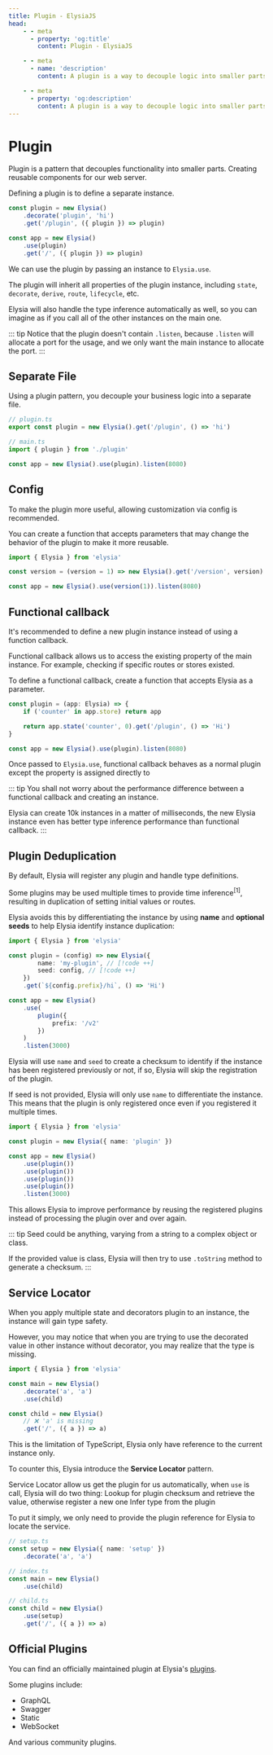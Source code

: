 ```yaml
---
title: Plugin - ElysiaJS
head:
    - - meta
      - property: 'og:title'
        content: Plugin - ElysiaJS

    - - meta
      - name: 'description'
        content: A plugin is a way to decouple logic into smaller parts, defining reusable components across the server. Plugin can register by using `use`, registering a plugin will combine types between plugin and current instance, and the scope of hooks, and schema get merged too.

    - - meta
      - property: 'og:description'
        content: A plugin is a way to decouple logic into smaller parts, defining reusable components across the server. Plugin can register by using `use`, registering a plugin will combine types between plugin and current instance, and the scope of hooks, and schema get merged too.
---
```


# Plugin

Plugin is a pattern that decouples functionality into smaller parts. Creating reusable components for our web server.

Defining a plugin is to define a separate instance.

```typescript
const plugin = new Elysia()
    .decorate('plugin', 'hi')
    .get('/plugin', ({ plugin }) => plugin)

const app = new Elysia()
    .use(plugin)
    .get('/', ({ plugin }) => plugin)
```

We can use the plugin by passing an instance to `Elysia.use`.

The plugin will inherit all properties of the plugin instance, including `state`, `decorate`, `derive`, `route`, `lifecycle`, etc.

Elysia will also handle the type inference automatically as well, so you can imagine as if you call all of the other instances on the main one.

::: tip
Notice that the plugin doesn't contain `.listen`, because `.listen` will allocate a port for the usage, and we only want the main instance to allocate the port.
:::

## Separate File

Using a plugin pattern, you decouple your business logic into a separate file.

```typescript
// plugin.ts
export const plugin = new Elysia().get('/plugin', () => 'hi')

// main.ts
import { plugin } from './plugin'

const app = new Elysia().use(plugin).listen(8080)
```

## Config

To make the plugin more useful, allowing customization via config is recommended.

You can create a function that accepts parameters that may change the behavior of the plugin to make it more reusable.

```typescript
import { Elysia } from 'elysia'

const version = (version = 1) => new Elysia().get('/version', version)

const app = new Elysia().use(version(1)).listen(8080)
```

## Functional callback​

It's recommended to define a new plugin instance instead of using a function callback.

Functional callback allows us to access the existing property of the main instance. For example, checking if specific routes or stores existed.

To define a functional callback, create a function that accepts Elysia as a parameter.

```typescript
const plugin = (app: Elysia) => {
    if ('counter' in app.store) return app

    return app.state('counter', 0).get('/plugin', () => 'Hi')
}

const app = new Elysia().use(plugin).listen(8080)
```

Once passed to `Elysia.use`, functional callback behaves as a normal plugin except the property is assigned directly to

::: tip
You shall not worry about the performance difference between a functional callback and creating an instance.

Elysia can create 10k instances in a matter of milliseconds, the new Elysia instance even has better type inference performance than functional callback.
:::

## Plugin Deduplication

By default, Elysia will register any plugin and handle type definitions.

Some plugins may be used multiple times to provide time inference<sup>[1]</sup>, resulting in duplication of setting initial values or routes.

Elysia avoids this by differentiating the instance by using **name** and **optional seeds** to help Elysia identify instance duplication:

```typescript
import { Elysia } from 'elysia'

const plugin = (config) => new Elysia({
        name: 'my-plugin', // [!code ++]
        seed: config, // [!code ++]
    })
    .get(`${config.prefix}/hi`, () => 'Hi')

const app = new Elysia()
    .use(
        plugin({
            prefix: '/v2'
        })
    )
    .listen(3000)
```

Elysia will use `name` and `seed` to create a checksum to identify if the instance has been registered previously or not, if so, Elysia will skip the registration of the plugin.

If seed is not provided, Elysia will only use `name` to differentiate the instance. This means that the plugin is only registered once even if you registered it multiple times.

```typescript
import { Elysia } from 'elysia'

const plugin = new Elysia({ name: 'plugin' })

const app = new Elysia()
    .use(plugin())
    .use(plugin())
    .use(plugin())
    .use(plugin())
    .listen(3000)
```

This allows Elysia to improve performance by reusing the registered plugins instead of processing the plugin over and over again.

::: tip
Seed could be anything, varying from a string to a complex object or class.

If the provided value is class, Elysia will then try to use `.toString` method to generate a checksum.
:::

## Service Locator
When you apply multiple state and decorators plugin to an instance, the instance will gain type safety.

However, you may notice that when you are trying to use the decorated value in other instance without decorator, you may realize that the type is missing.

```typescript
import { Elysia } from 'elysia'

const main = new Elysia()
    .decorate('a', 'a')
    .use(child)

const child = new Elysia()
    // ❌ 'a' is missing
    .get('/', ({ a }) => a)
```

This is the limitation of TypeScript, Elysia only have reference to the current instance only.

To counter this, Elysia introduce the **Service Locator** pattern.

Service Locator allow us get the plugin for us automatically, when `use` is call, Elysia will do two thing:
Lookup for plugin checksum and retrieve the value, otherwise register a new one
Infer type from the plugin

To put it simply, we only need to provide the plugin reference for Elysia to locate the service.

```typescript
// setup.ts
const setup = new Elysia({ name: 'setup' })
    .decorate('a', 'a')

// index.ts
const main = new Elysia()
    .use(child)

// child.ts
const child = new Elysia()
    .use(setup)
    .get('/', ({ a }) => a)
```

## Official Plugins

You can find an officially maintained plugin at Elysia's [plugins](/plugins).

Some plugins include:
- GraphQL
- Swagger
- Static
- WebSocket

And various community plugins.
